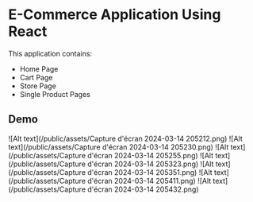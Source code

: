 # E-Commerce Application Using React
This application contains: 
- Home Page
- Cart Page 
- Store Page 
- Single Product Pages


## Demo
![Alt text](/public/assets/Capture d'écran 2024-03-14 205212.png)
![Alt text](/public/assets/Capture d'écran 2024-03-14 205230.png)
![Alt text](/public/assets/Capture d'écran 2024-03-14 205255.png)
![Alt text](/public/assets/Capture d'écran 2024-03-14 205323.png)
![Alt text](/public/assets/Capture d'écran 2024-03-14 205351.png)
![Alt text](/public/assets/Capture d'écran 2024-03-14 205411.png)
![Alt text](/public/assets/Capture d'écran 2024-03-14 205432.png)